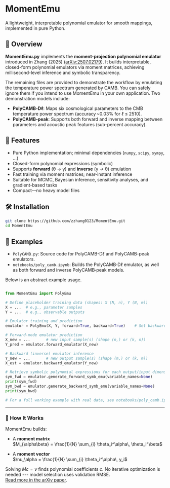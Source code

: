 # MomentEmu

A lightweight, interpretable polynomial emulator for smooth mappings, implemented in pure Python.


## 📖 Overview

**MomentEmu.py** implements the **moment-projection polynomial emulator** introduced in Zhang (2025) ([arXiv:2507.02179](https://arxiv.org/abs/2507.02179)).
It builds interpretable, closed-form polynomial emulators via moment matrices, achieving millisecond-level inference and symbolic transparency. 

The remaining files are provided to demonstrate the workflow by emulating the temperature power spectrum generated by CAMB. You can safely ignore them if you intend to use MomentEmu in your own application.
Two demonstration models include:

- **PolyCAMB‑Dℓ**: Maps six cosmological parameters to the CMB temperature power spectrum (accuracy ~0.03% for ℓ ≤ 2510).
- **PolyCAMB‑peak**: Supports both forward and inverse mapping between parameters and acoustic peak features (sub-percent accuracy).

## 🚀 Features

- Pure Python implementation; minimal dependencies (`numpy`, `scipy`, `sympy`, ...)
- Closed-form polynomial expressions (symbolic)
- Supports **forward** (θ → y) and **inverse** (y → θ) emulation
- Fast training via moment matrices; near-instant inference
- Suitable for MCMC, Bayesian inference, sensitivity analyses, and gradient-based tasks
- Compact—no heavy model files

## 🛠️ Installation

```bash
git clone https://github.com/zzhang0123/MomentEmu.git
cd MomentEmu
```

## 🧪 Examples

- `PolyCAMB.py`: Source code for PolyCAMB-Dℓ and PolyCAMB-peak emulators.
- `notebooks/poly_camb.ipynb`: Builds the PolyCAMB‑Dℓ emulator, as well as both forward and inverse PolyCAMB‑peak models.

Below is an abstract example usage.

```python

from MomentEmu import PolyEmu

# Define placeholder training data (shapes: X (N, n), Y (N, m))
X = ...  # e.g., parameter samples
Y = ...  # e.g., observable outputs

# Emulator training and prediction
emulator = PolyEmu(X, Y, forward=True, backward=True)    # Set backward=False for forward-only emulation

# Forward-mode emulator prediction
X_new = ...       # new input sample(s) (shape (n,) or (k, n))
Y_pred = emulator.forward_emulator(X_new)

# Backward (inverse) emulator inference
Y_new = ...       # new output sample(s) (shape (m,) or (k, m))
X_est = emulator.backward_emulator(Y_new)

# Retrieve symbolic polynomial expressions for each output/input dimension
sym_fwd = emulator.generate_forward_symb_emu(variable_names=None)
print(sym_fwd)
sym_bwd = emulator.generate_backward_symb_emu(variable_names=None)
print(sym_bwd)

# For a full working example with real data, see notebooks/poly_camb.ipynb

```

---

### 🧠 How It Works

MomentEmu builds:

- A **moment matrix**  
  $M_{\alpha\beta} = \frac{1}{N} \sum_{i} \theta_i^\alpha\, \theta_i^\beta$

- A **moment vector**  
  $\nu_\alpha = \frac{1}{N} \sum_{i} \theta_i^\alpha\, y_i$

Solving $M c = \nu$ finds polynomial coefficients $c$. No iterative optimization is needed --- model selection uses validation RMSE.  
[Read more in the arXiv paper](https://arxiv.org/abs/2507.02179). 


